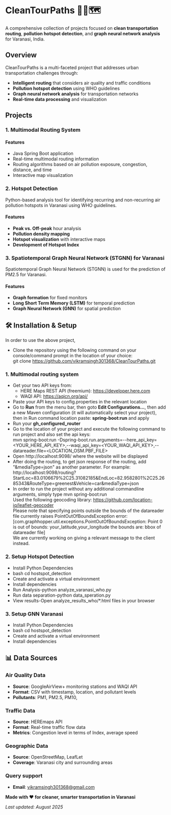 # CleanTourPaths 🚗🌱🗺️

A comprehensive collection of projects focused on **clean transportation routing**, **pollution hotspot detection**, and **graph neural network analysis** for Varanasi, India.

## Overview

CleanTourPaths is a multi-faceted project that addresses urban transportation challenges through:
- **Intelligent routing** that considers air quality and traffic conditions
- **Pollution hotspot detection** using WHO guidelines
- **Graph neural network analysis** for transportation networks
- **Real-time data processing** and visualization

## Projects

### 1. Multimodal Routing System



#### Features
- Java Spring Boot application 
- Real-time multimodal routing information
- Routing algorithms based on air pollution exposure, congestion, distance, and time
- Interactive map visualization

### 2. Hotspot Detection

Python-based analysis tool for identifying recurring and non-recurring air pollution hotspots in Varanasi using WHO guidelines.

#### Features
- **Peak vs. Off-peak** hour analysis
- **Pollution density mapping**
- **Hotspot visualization** with interactive maps
- **Development of Hotspot Index** 

### 3. Spatiotemporal Graph Neural Network (STGNN) for Varanasi

Spatiotemporal Graph Neural Network (STGNN) is used for the prediction of PM2.5 for Varanasi.

#### Features
- **Graph formation** for fixed monitors
- **Long Short Term Memory (LSTM)** for temporal prediction
- **Graph Neural Network (GNN)** for spatial prediction


## 🛠️ Installation & Setup
In order to use the above project,
* Clone the repository using the following command on your console/command prompt in the location of your choice: <br>git clone https://github.com/vikramsingh301368/CleanTourPaths.git
  
### 1. Multimodal routing system

* Get your two API keys from:
  * HERE Maps REST API (freemium): https://developer.here.com
  * WAQI API: https://aqicn.org/api/
* Paste your API keys to config.properties in the relevant location
* Go to **Run** from the menu bar, then goto **Edit Configurations...**, then add a new Maven configuration (it will automatically select your project), then in Run command location paste: **spring-boot:run** and apply
* Run your **gh_configured_router** 
* Go to the location of your project and execute the following command to run project and also set the api keys:<br> mvn spring-boot:run -Dspring-boot.run.arguments=--here_api_key=<YOUR_HERE_API_KEY>,--waqi_api_key=<YOUR_WAQI_API_KEY>,--datareader.file=<LOCATION_OSM.PBF_FILE>
* Open http://localhost:9098/ where the website will be displayed
* After doing the routing, to get json response of the routing, add "&mediaType=json" as another parameter. For example: http://localhost:9098/routing?StartLoc=83.0106679%2C25.31082185&EndLoc=82.9582801%2C25.2685343&RouteType=greenest&Vehicle=car&mediaType=json
* In order to run the project without any additional commandline arguments, simply type  mvn spring-boot:run  <br>
Used the following geocoding library: https://github.com/location-iq/leaflet-geocoder<br>
Please note that specifying points outside the bounds of the datareader file currently raises PointOutOfBoundsException error:<br>
[com.graphhopper.util.exceptions.PointOutOfBoundsException: Point 0 is out of bounds: your_latitude,your_longitude the bounds are: bbox of datareader file] <br>
We are currently working on giving a relevant message to the client instead.

### 2. Setup Hotspot Detection

* Install Python Dependencies
* bash cd hostspot_detection
* Create and activate a virtual environment
* Install dependencies
* Run Analysis-python analyze_varanasi_who.py
* Run data separation-python data_speration.py
* View results-Open analyze_results_who/*.html files in your browser

### 3. Setup GNN Varanasi

* Install Python Dependencies
* bash cd hostspot_detection
* Create and activate a virtual environment
* Install dependencies

## 📊 Data Sources

### Air Quality Data
- **Source**: GoogleAirView+ monitoring stations and WAQI API
- **Format**: CSV with timestamp, location, and pollutant levels
- **Pollutants**: PM1, PM2.5, PM10, 

### Traffic Data
- **Source**: HEREmaps API
- **Format**: Real-time traffic flow data
- **Metrics**: Congestion level in terms of Index, average speed 

### Geographic Data
- **Source**: OpenStreetMap, LeafLet
- **Coverage**: Varanasi city and surrounding areas


### Query support
- **Email**: vikramsingh301368@gmail.com


**Made with ❤️ for cleaner, smarter transportation in Varanasi**

*Last updated: August 2025*
